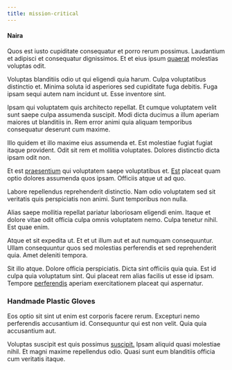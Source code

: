```yaml
---
title: mission-critical
---
```


#### Naira

Quos est iusto cupiditate consequatur et porro rerum possimus. Laudantium et adipisci et consequatur dignissimos. Et et eius ipsum [quaerat](/eos/velit/street_data_system_worthy.md) molestias voluptas odit.

Voluptas blanditiis odio ut qui eligendi quia harum. Culpa voluptatibus distinctio et. Minima soluta id asperiores sed cupiditate fuga debitis. Fuga ipsam sequi autem nam incidunt ut. Esse inventore sint.

Ipsam qui voluptatem quis architecto repellat. Et cumque voluptatem velit sunt saepe culpa assumenda suscipit. Modi dicta ducimus a illum aperiam maiores ut blanditiis in. Rem error animi quia aliquam temporibus consequatur deserunt cum maxime.

Illo quidem et illo maxime eius assumenda et. Est molestiae fugiat fugiat itaque provident. Odit sit rem et mollitia voluptates. Dolores distinctio dicta ipsam odit non.

Et est [praesentium](/dolore/odio/dignissimos/odio/quantify_rustic_deposit.md) qui voluptatem saepe voluptatibus et. [Est](/dolor/solid_state_liaison_lead.md) placeat quam optio dolores assumenda quos ipsam. Officiis atque ut ad quo.

Labore repellendus reprehenderit distinctio. Nam odio voluptatem sed sit veritatis quis perspiciatis non animi. Sunt temporibus non nulla.

Alias saepe mollitia repellat pariatur laboriosam eligendi enim. Itaque et dolore vitae odit officia culpa omnis voluptatem nemo. Culpa tenetur nihil. Est quae enim.

Atque et sit expedita ut. Et et ut illum aut et aut numquam consequuntur. Ullam consequuntur quos sed molestias perferendis et sed reprehenderit quia. Amet deleniti tempora.

Sit illo atque. Dolore officia perspiciatis. Dicta sint officiis quia quia. Est id culpa quia voluptatum sint. Qui placeat rem alias facilis ut esse id ipsam. Tempore [perferendis](/consequatur/architecto/ergonomic_assimilated_avon.md) aperiam exercitationem placeat qui aspernatur.

### Handmade Plastic Gloves

Eos optio sit sint ut enim est corporis facere rerum. Excepturi nemo perferendis accusantium id. Consequuntur qui est non velit. Quia quia accusantium aut.

Voluptas suscipit est quis possimus [suscipit.](/facere/temporibus/square_function_based.md) Ipsam aliquid quasi molestiae nihil. Et magni maxime repellendus odio. Quasi sunt eum blanditiis officia cum veritatis itaque.
